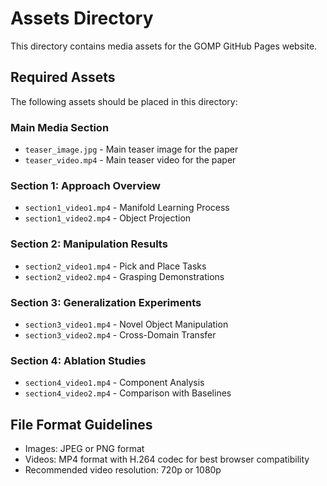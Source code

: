 # Assets Directory

This directory contains media assets for the GOMP GitHub Pages website.

## Required Assets

The following assets should be placed in this directory:

### Main Media Section
- `teaser_image.jpg` - Main teaser image for the paper
- `teaser_video.mp4` - Main teaser video for the paper

### Section 1: Approach Overview
- `section1_video1.mp4` - Manifold Learning Process
- `section1_video2.mp4` - Object Projection

### Section 2: Manipulation Results
- `section2_video1.mp4` - Pick and Place Tasks
- `section2_video2.mp4` - Grasping Demonstrations

### Section 3: Generalization Experiments
- `section3_video1.mp4` - Novel Object Manipulation
- `section3_video2.mp4` - Cross-Domain Transfer

### Section 4: Ablation Studies
- `section4_video1.mp4` - Component Analysis
- `section4_video2.mp4` - Comparison with Baselines

## File Format Guidelines
- Images: JPEG or PNG format
- Videos: MP4 format with H.264 codec for best browser compatibility
- Recommended video resolution: 720p or 1080p
